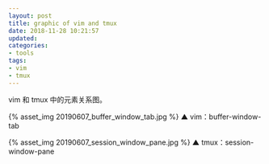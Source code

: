 ```yaml
---
layout: post
title: graphic of vim and tmux 
date: 2018-11-28 10:21:57
updated:
categories:
- tools
tags:
- vim
- tmux
---
```


vim 和 tmux 中的元素关系图。

<!-- more -->

{% asset_img 20190607_buffer_window_tab.jpg %}
▲ vim：buffer-window-tab

{% asset_img 20190607_session_window_pane.jpg %}
▲ tmux：session-window-pane
